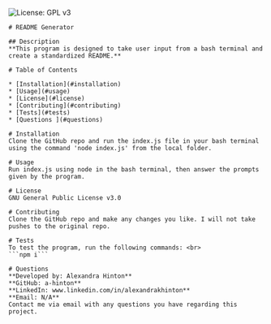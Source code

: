 
![License: GPL v3](https://img.shields.io/badge/License-GPLv3-blue.svg)

    # README Generator

    ## Description
    **This program is designed to take user input from a bash terminal and create a standardized README.**

    # Table of Contents

    * [Installation](#installation)
    * [Usage](#usage)
    * [License](#license)
    * [Contributing](#contributing)
    * [Tests](#tests)
    * [Questions ](#questions)

    # Installation
    Clone the GitHub repo and run the index.js file in your bash terminal using the command 'node index.js' from the local folder.

    # Usage
    Run index.js using node in the bash terminal, then answer the prompts given by the program.

    # License
    GNU General Public License v3.0

    # Contributing
    Clone the GitHub repo and make any changes you like. I will not take pushes to the original repo.

    # Tests
    To test the program, run the following commands: <br>
    ```npm i```

    # Questions
    **Developed by: Alexandra Hinton**
    **GitHub: a-hinton**
    **LinkedIn: www.linkedin.com/in/alexandrakhinton**
    **Email: N/A**
    Contact me via email with any questions you have regarding this project.
